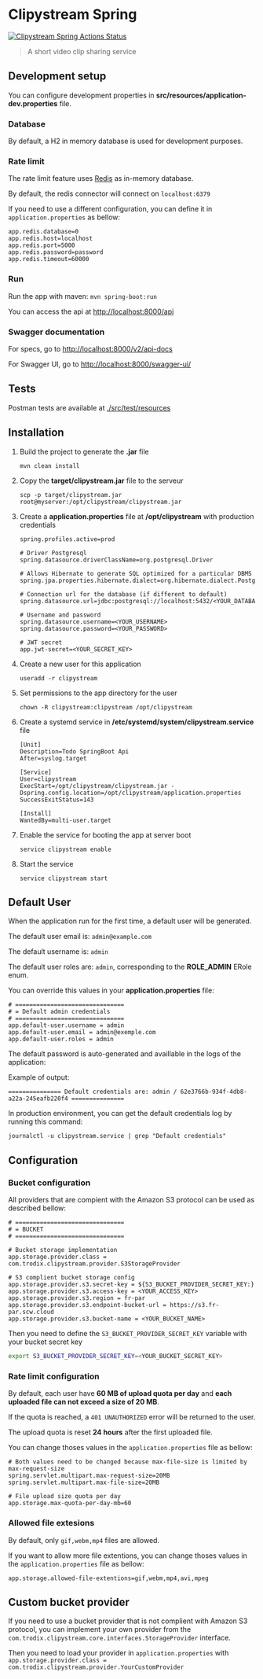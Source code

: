 # Clipystream Spring

[![Clipystream Spring Actions Status](https://github.com/trodix/clipystream/actions/workflows/maven.yml/badge.svg)](https://github.com/trodix/clipystream/actions)

> A short video clip sharing service

## Development setup

You can configure development properties in **src/resources/application-dev.properties** file.

### Database

By default, a H2 in memory database is used for development purposes.

### Rate limit

The rate limit feature uses [Redis](https://redis.io) as in-memory database.

By default, the redis connector will connect on `localhost:6379`

If you need to use a different configuration, you can define it in `application.properties` as bellow:

```properties
app.redis.database=0
app.redis.host=localhost
app.redis.port=5000
app.redis.password=password
app.redis.timeout=60000
```

### Run

Run the app with maven: `mvn spring-boot:run`

You can access the api at <http://localhost:8000/api>

### Swagger documentation

For specs, go to <http://localhost:8000/v2/api-docs>

For Swagger UI, go to <http://localhost:8000/swagger-ui/>

## Tests

Postman tests are available at [./src/test/resources](./src/test/resources)

## Installation

1. Build the project to generate the **.jar** file

   `mvn clean install`

2. Copy the **target/clipystream.jar** file to the serveur

    `scp -p target/clipystream.jar root@myserver:/opt/clipystream/clipystream.jar`

3. Create a **application.properties** file at **/opt/clipystream** with production credentials

    ```properties
    spring.profiles.active=prod

    # Driver Postgresql
    spring.datasource.driverClassName=org.postgresql.Driver

    # Allows Hibernate to generate SQL optimized for a particular DBMS
    spring.jpa.properties.hibernate.dialect=org.hibernate.dialect.PostgreSQLDialect

    # Connection url for the database (if different to default)
    spring.datasource.url=jdbc:postgresql://localhost:5432/<YOUR_DATABASE_NAME>

    # Username and password
    spring.datasource.username=<YOUR_USERNAME>
    spring.datasource.password=<YOUR_PASSWORD>

    # JWT secret
    app.jwt-secret=<YOUR_SECRET_KEY>
    ```

4. Create a new user for this application

    `useradd -r clipystream`

5. Set permissions to the app directory for the user

    `chown -R clipystream:clipystream /opt/clipystream`

6. Create a systemd service in **/etc/systemd/system/clipystream.service** file

    ```properties
    [Unit]
    Description=Todo SpringBoot Api
    After=syslog.target

    [Service]
    User=clipystream
    ExecStart=/opt/clipystream/clipystream.jar -Dspring.config.location=/opt/clipystream/application.properties
    SuccessExitStatus=143

    [Install]
    WantedBy=multi-user.target
    ```

7. Enable the service for booting the app at server boot

    `service clipystream enable`

8. Start the service

    `service clipystream start`

## Default User

When the application run for the first time, a default user will be generated.

The default user email is: `admin@example.com`

The default username is: `admin`

The default user roles are: `admin`, corresponding to the **ROLE_ADMIN** ERole enum.

You can override this values in your **application.properties** file:

```properties
# ===============================
# = Default admin credentials
# ===============================
app.default-user.username = admin
app.default-user.email = admin@exemple.com
app.default-user.roles = admin
```

The default password is auto-generated and availlable in the logs of the application:

Example of output:

```log
=============== Default credentials are: admin / 62e3766b-934f-4db8-a22a-245eafb220f4 ===============
```

In production environment, you can get the default credentials log by running this command:

`journalctl -u clipystream.service | grep "Default credentials"`

## Configuration

### Bucket configuration

All providers that are compient with the Amazon S3 protocol can be used as described bellow:

```properties
# ===============================
# = BUCKET
# ===============================

# Bucket storage implementation
app.storage.provider.class = com.trodix.clipystream.provider.S3StorageProvider

# S3 complient bucket storage config
app.storage.provider.s3.secret-key = ${S3_BUCKET_PROVIDER_SECRET_KEY:}
app.storage.provider.s3.access-key = <YOUR_ACCESS_KEY>
app.storage.provider.s3.region = fr-par
app.storage.provider.s3.endpoint-bucket-url = https://s3.fr-par.scw.cloud
app.storage.provider.s3.bucket-name = <YOUR_BUCKET_NAME>
```

Then you need to define the `S3_BUCKET_PROVIDER_SECRET_KEY` variable with your bucket secret key

```bash
export S3_BUCKET_PROVIDER_SECRET_KEY=<YOUR_BUCKET_SECRET_KEY>
```

### Rate limit configuration

By default, each user have **60 MB of upload quota per day** and **each uploaded file can not exceed a size of 20 MB**.

If the quota is reached, a `401 UNAUTHORIZED` error will be returned to the user.

The upload quota is reset **24 hours** after the first uploaded file.

You can change thoses values in the `application.properties` file as bellow:

```properties
# Both values need to be changed because max-file-size is limited by max-request-size
spring.servlet.multipart.max-request-size=20MB
spring.servlet.multipart.max-file-size=20MB

# File upload size quota per day
app.storage.max-quota-per-day-mb=60
```

### Allowed file extesions

By default, only `gif,webm,mp4` files are allowed.

If you want to allow more file extentions, you can change thoses values in the `application.properties` file as bellow:

```properties
app.storage.allowed-file-extentions=gif,webm,mp4,avi,mpeg
```

## Custom bucket provider

If you need to use a bucket provider that is not complient with Amazon S3 protocol, you can implement your own provider from the `com.trodix.clipystream.core.interfaces.StorageProvider` interface.

Then you need to load your provider in `application.properties` with `app.storage.provider.class = com.trodix.clipystream.provider.YourCustomProvider`
